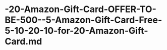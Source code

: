 # -20-Amazon-Gift-Card-OFFER-TO-BE-500--5-Amazon-Gift-Card-Free-5-10-20-10-for-20-Amazon-Gift-Card.md